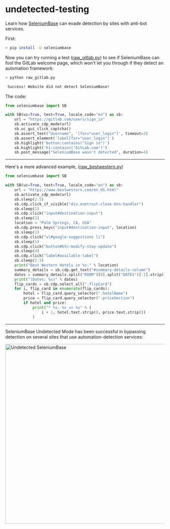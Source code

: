 # undetected-testing

Learn how [SeleniumBase](https://github.com/seleniumbase/SeleniumBase) can evade detection by sites with anti-bot services.

First:

```bash
> pip install -U seleniumbase
```

Now you can try running a test ([raw_gitlab.py](https://github.com/mdmintz/undetected-testing/blob/master/raw_gitlab.py)) to see if SeleniumBase can fool the GitLab welcome page, which won't let you through if they detect an automation framework:

```bash
> python raw_gitlab.py

 Success! Website did not detect SeleniumBase!

```

The code:

```python
from seleniumbase import SB

with SB(uc=True, test=True, locale_code="en") as sb:
    url = "https://gitlab.com/users/sign_in"
    sb.activate_cdp_mode(url)
    sb.uc_gui_click_captcha()
    sb.assert_text("Username", '[for="user_login"]', timeout=3)
    sb.assert_element('label[for="user_login"]')
    sb.highlight('button:contains("Sign in")')
    sb.highlight('h1:contains("GitLab.com")')
    sb.post_message("SeleniumBase wasn't detected", duration=4)
```

--------

Here's a more advanced example, ([raw_bestwestern.py](https://github.com/mdmintz/undetected-testing/blob/master/raw_bestwestern.py))

```python
from seleniumbase import SB

with SB(uc=True, test=True, locale_code="en") as sb:
    url = "https://www.bestwestern.com/en_US.html"
    sb.activate_cdp_mode(url)
    sb.sleep(2.5)
    sb.cdp.click_if_visible("div.onetrust-close-btn-handler")
    sb.sleep(1)
    sb.cdp.click("input#destination-input")
    sb.sleep(2)
    location = "Palm Springs, CA, USA"
    sb.cdp.press_keys("input#destination-input", location)
    sb.sleep(1)
    sb.cdp.click("ul#google-suggestions li")
    sb.sleep(1)
    sb.cdp.click("button#btn-modify-stay-update")
    sb.sleep(4)
    sb.cdp.click("label#available-label")
    sb.sleep(2.5)
    print("Best Western Hotels in %s:" % location)
    summary_details = sb.cdp.get_text("#summary-details-column")
    dates = summary_details.split("ROOM")[0].split("DATES")[-1].strip()
    print("(Dates: %s)" % dates)
    flip_cards = sb.cdp.select_all(".flipCard")
    for i, flip_card in enumerate(flip_cards):
        hotel = flip_card.query_selector(".hotelName")
        price = flip_card.query_selector(".priceSection")
        if hotel and price:
            print("* %s: %s => %s" % (
                i + 1, hotel.text.strip(), price.text.strip())
            )
```

--------

SeleniumBase Undetected Mode has been successful in bypassing detection on several sites that use automation-detection services:

<img width="568" alt="Undetected SeleniumBase" src="https://user-images.githubusercontent.com/6788579/213031519-0220d19f-e210-4858-b6b5-9253b112efe4.png">
